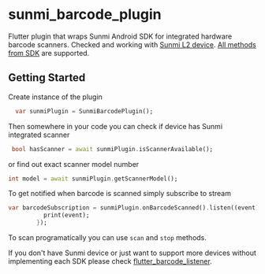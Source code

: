 # sunmi_barcode_plugin

Flutter plugin that wraps Sunmi Android SDK for integrated hardware barcode scanners.
Checked and working with [Sunmi L2 device](https://docs.sunmi.com/en/general-function-modules/scan/code-scanner-head-engineinfrared-scan-code/?q=scanner). [All methods from SDK](https://sunmi-ota.oss-cn-hangzhou.aliyuncs.com/DOC/resource/re_cn/%E6%89%AB%E7%A0%81%E5%A4%B4/L2%20userguide_EN0731.pdf) are supported.

## Getting Started

Create instance of the plugin

```dart
  var sunmiPlugin = SunmiBarcodePlugin();
```

Then somewhere in your code you can check if device has Sunmi integrated scanner

```dart
 bool hasScanner = await sunmiPlugin.isScannerAvailable();
```

or find out exact scanner model number

```dart
int model = await sunmiPlugin.getScannerModel();
```

To get notified when barcode is scanned simply subscribe to stream

```dart
var barcodeSubscription = sunmiPlugin.onBarcodeScanned().listen((event) {
          print(event);
        });
```

To scan programatically you can use `scan` and `stop` methods.

If you don't have Sunmi device or just want to support more devices without implementing each SDK please check [flutter_barcode_listener](https://github.com/shaxxx/flutter_barcode_listener).
